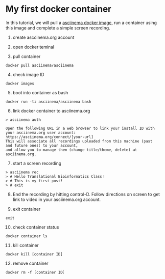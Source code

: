 # My first docker container 

In this tutorial, we will pull a [asciinema docker image](https://hub.docker.com/r/asciinema/asciinema/), run a container using this image and complete a simple screen recording.

1) create asccinema.org account

2) open docker teminal

3) pull container
```
docker pull asciinema/asciinema
```

4) check image ID
```
docker images
```

5) boot into container as bash
```
docker run -ti asciinema/asciinema bash
```

6) link docker container to asciinema.org
```
> asciinema auth
```
```
Open the following URL in a web browser to link your install ID with your asciinema.org user account:
https://asciinema.org/connect/[your-url]
This will associate all recordings uploaded from this machine (past and future ones) to your account, 
and allow you to manage them (change title/theme, delete) at asciinema.org.
```
7) start a screen recording
```
> asciinema rec
> # Hello Translational Bioinformatics Class!
> # This is my first post!
> # exit
```

8) End the recording by hitting control-D. Follow directions on screen to get link to video in your asciinema.org account. 

9) exit container
```
exit
```

10) check container status
```
docker container ls
```

11) kill container 
```
docker kill [container ID]
```

12) remove container
```
docker rm -f [container ID]
```


